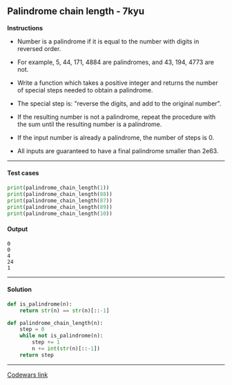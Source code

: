 ## Palindrome chain length - 7kyu

**Instructions**

- Number is a palindrome if it is equal to the number with digits in reversed order.

- For example, 5, 44, 171, 4884 are palindromes, and 43, 194, 4773 are not.

- Write a function which takes a positive integer and returns the number of special steps needed to obtain a palindrome.

- The special step is: "reverse the digits, and add to the original number".

- If the resulting number is not a palindrome, repeat the procedure with the sum until the resulting number is a palindrome.

- If the input number is already a palindrome, the number of steps is 0.

- All inputs are guaranteed to have a final palindrome smaller than 2e63.

---

#### Test cases

```python
print(palindrome_chain_length(1))
print(palindrome_chain_length(88))
print(palindrome_chain_length(87))
print(palindrome_chain_length(89))
print(palindrome_chain_length(10))
```

#### Output

```
0
0
4
24
1
```

---

#### Solution

```python
def is_palindrome(n):
    return str(n) == str(n)[::-1]

def palindrome_chain_length(n):
    step = 0
    while not is_palindrome(n):
        step += 1
        n += int(str(n)[::-1])
    return step
```

---

[Codewars link](https://www.codewars.com/kata/525f039017c7cd0e1a000a26)
